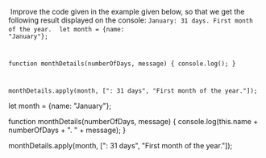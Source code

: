 ​
Improve the code
given in the example given below,
so that we get the following
result displayed on the console:
`January: 31 days. First month of the year.`
​
<Editor type="exercise" lang="javascript">
<code>
let month = {name: "January"};

function monthDetails(numberOfDays, message) {
  console.log();
}

monthDetails.apply(month, [": 31 days", "First month of the year."]);
</code>

<solution>
let month = {name: "January"};

function monthDetails(numberOfDays, message) {
  console.log(this.name + numberOfDays + ". "  + message);
}

monthDetails.apply(month, [": 31 days", "First month of the year."]);
</solution>
</Editor>
​

​
